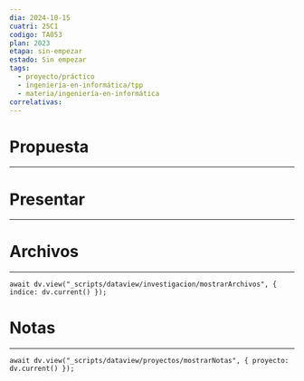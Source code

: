 ```yaml
---
dia: 2024-10-15
cuatri: 25C1
codigo: TA053
plan: 2023
etapa: sin-empezar
estado: Sin empezar
tags:
  - proyecto/práctico
  - ingeniería-en-informática/tpp
  - materia/ingeniería-en-informática
correlativas:
---
```

# Propuesta
---

# Presentar
---


# Archivos
---
```dataviewjs
await dv.view("_scripts/dataview/investigacion/mostrarArchivos", { indice: dv.current() });
```

# Notas
---
```dataviewjs
await dv.view("_scripts/dataview/proyectos/mostrarNotas", { proyecto: dv.current() });
```